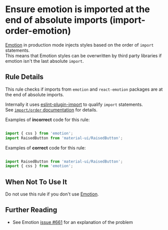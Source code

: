 # Ensure emotion is imported at the end of absolute imports (import-order-emotion)

[Emotion](https://emotion.sh/) in production mode injects styles based on the order of `import` statements.\
This means that Emotion styles can be overwritten by third party libraries if emotion isn't the last absolute `import`.

## Rule Details

This rule checks if imports from `emotion` and `react-emotion` packages are at the end of absolute imports.

Internally it uses [eslint-plugin-import](https://github.com/benmosher/eslint-plugin-import) to qualify `import` statements.\
See [`import/order` documentation](https://github.com/benmosher/eslint-plugin-import/blob/master/docs%2Frules%2Forder.md) for details.

Examples of **incorrect** code for this rule:

```js

import { css } from 'emotion';
import RaisedButton from 'material-ui/RaisedButton';

```

Examples of **correct** code for this rule:

```js

import RaisedButton from 'material-ui/RaisedButton';
import { css } from 'emotion';

```

## When Not To Use It

Do not use this rule if you don't use [Emotion](https://emotion.sh/).

## Further Reading

* See Emotion [issue #661](https://github.com/emotion-js/emotion/issues/661) for an explanation of the problem
